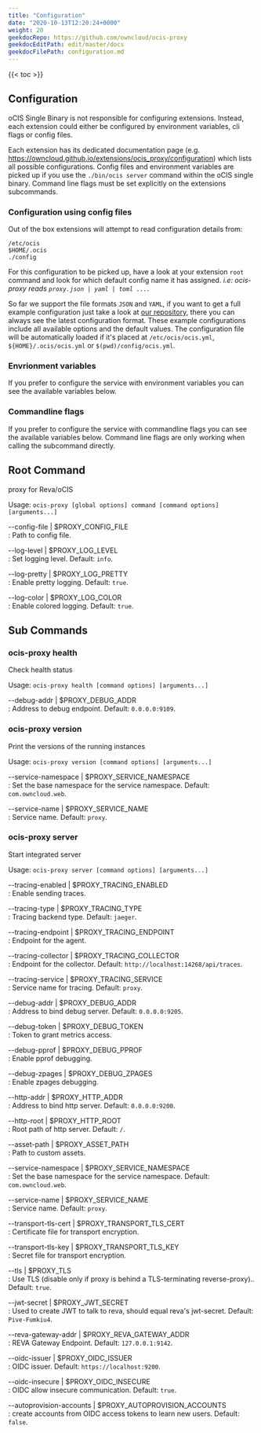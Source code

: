 ```yaml
---
title: "Configuration"
date: "2020-10-13T12:20:24+0000"
weight: 20
geekdocRepo: https://github.com/owncloud/ocis-proxy
geekdocEditPath: edit/master/docs
geekdocFilePath: configuration.md
---
```


{{< toc >}}

## Configuration

oCIS Single Binary is not responsible for configuring extensions. Instead, each extension could either be configured by environment variables, cli flags or config files.

Each extension has its dedicated documentation page (e.g. https://owncloud.github.io/extensions/ocis_proxy/configuration) which lists all possible configurations. Config files and environment variables are picked up if you use the `./bin/ocis server` command within the oCIS single binary. Command line flags must be set explicitly on the extensions subcommands.

### Configuration using config files

Out of the box extensions will attempt to read configuration details from:

```console
/etc/ocis
$HOME/.ocis
./config
```

For this configuration to be picked up, have a look at your extension `root` command and look for which default config name it has assigned. *i.e: ocis-proxy reads `proxy.json | yaml | toml ...`*.

So far we support the file formats `JSON` and `YAML`, if you want to get a full example configuration just take a look at [our repository](https://github.com/owncloud/ocis/tree/master/config), there you can always see the latest configuration format. These example configurations include all available options and the default values. The configuration file will be automatically loaded if it's placed at `/etc/ocis/ocis.yml`, `${HOME}/.ocis/ocis.yml` or `$(pwd)/config/ocis.yml`.

### Envrionment variables

If you prefer to configure the service with environment variables you can see the available variables below.

### Commandline flags

If you prefer to configure the service with commandline flags you can see the available variables below. Command line flags are only working when calling the subcommand directly.

## Root Command

proxy for Reva/oCIS

Usage: `ocis-proxy [global options] command [command options] [arguments...]`

--config-file | $PROXY_CONFIG_FILE  
: Path to config file.

--log-level | $PROXY_LOG_LEVEL  
: Set logging level. Default: `info`.

--log-pretty | $PROXY_LOG_PRETTY  
: Enable pretty logging. Default: `true`.

--log-color | $PROXY_LOG_COLOR  
: Enable colored logging. Default: `true`.

## Sub Commands

### ocis-proxy health

Check health status

Usage: `ocis-proxy health [command options] [arguments...]`

--debug-addr | $PROXY_DEBUG_ADDR  
: Address to debug endpoint. Default: `0.0.0.0:9109`.

### ocis-proxy version

Print the versions of the running instances

Usage: `ocis-proxy version [command options] [arguments...]`

--service-namespace | $PROXY_SERVICE_NAMESPACE  
: Set the base namespace for the service namespace. Default: `com.owncloud.web`.

--service-name | $PROXY_SERVICE_NAME  
: Service name. Default: `proxy`.

### ocis-proxy server

Start integrated server

Usage: `ocis-proxy server [command options] [arguments...]`

--tracing-enabled | $PROXY_TRACING_ENABLED  
: Enable sending traces.

--tracing-type | $PROXY_TRACING_TYPE  
: Tracing backend type. Default: `jaeger`.

--tracing-endpoint | $PROXY_TRACING_ENDPOINT  
: Endpoint for the agent.

--tracing-collector | $PROXY_TRACING_COLLECTOR  
: Endpoint for the collector. Default: `http://localhost:14268/api/traces`.

--tracing-service | $PROXY_TRACING_SERVICE  
: Service name for tracing. Default: `proxy`.

--debug-addr | $PROXY_DEBUG_ADDR  
: Address to bind debug server. Default: `0.0.0.0:9205`.

--debug-token | $PROXY_DEBUG_TOKEN  
: Token to grant metrics access.

--debug-pprof | $PROXY_DEBUG_PPROF  
: Enable pprof debugging.

--debug-zpages | $PROXY_DEBUG_ZPAGES  
: Enable zpages debugging.

--http-addr | $PROXY_HTTP_ADDR  
: Address to bind http server. Default: `0.0.0.0:9200`.

--http-root | $PROXY_HTTP_ROOT  
: Root path of http server. Default: `/`.

--asset-path | $PROXY_ASSET_PATH  
: Path to custom assets.

--service-namespace | $PROXY_SERVICE_NAMESPACE  
: Set the base namespace for the service namespace. Default: `com.owncloud.web`.

--service-name | $PROXY_SERVICE_NAME  
: Service name. Default: `proxy`.

--transport-tls-cert | $PROXY_TRANSPORT_TLS_CERT  
: Certificate file for transport encryption.

--transport-tls-key | $PROXY_TRANSPORT_TLS_KEY  
: Secret file for transport encryption.

--tls | $PROXY_TLS  
: Use TLS (disable only if proxy is behind a TLS-terminating reverse-proxy).. Default: `true`.

--jwt-secret | $PROXY_JWT_SECRET  
: Used to create JWT to talk to reva, should equal reva's jwt-secret. Default: `Pive-Fumkiu4`.

--reva-gateway-addr | $PROXY_REVA_GATEWAY_ADDR  
: REVA Gateway Endpoint. Default: `127.0.0.1:9142`.

--oidc-issuer | $PROXY_OIDC_ISSUER  
: OIDC issuer. Default: `https://localhost:9200`.

--oidc-insecure | $PROXY_OIDC_INSECURE  
: OIDC allow insecure communication. Default: `true`.

--autoprovision-accounts | $PROXY_AUTOPROVISION_ACCOUNTS  
: create accounts from OIDC access tokens to learn new users. Default: `false`.

